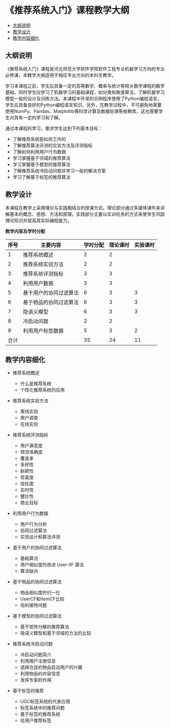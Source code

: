 # 《推荐系统入门》课程教学大纲

- [大纲说明](#org7b444bc)
- [教学设计](#org0ba1f85)
- [教学内容细化](#org4865b20)

<a id="org7b444bc"></a>

## 大纲说明

《推荐系统入门》课程是河北师范大学软件学院软件工程专业机器学习方向的专业必修课，本教学大纲适用于相应专业方向的本科生教学。

学习本课程之前，学生应具备一定的高等数学、概率与统计等相关数学课程的数学基础。同时学生应学习了机器学习的基础课程，如分类和聚类算法，了解机器学习模型一般的设计及训练方法。本课程中开发的示例程序使用了Python编程语言，学生应具备良好的Python编程语言知识。另外，在教学过程中，不可避免地需要使用NumPy、Pandas、Matplotlib等科学计算及数据处理等依赖库，这也需要学生对其有一定的学习和了解。

通过本课程的学习，要求学生达到下列基本目标：

-   了解推荐系统是如何工作的
-   了解推荐算法评测的实验方法及评测指标
-   了解如何利用用户行为数据
-   学习掌握基于邻域的推荐算法
-   学习掌握基于模型的推荐算法
-   了解推荐系统冷启动问题并学习一般的解决方案
-   学习了解基于标签的推荐算法


<a id="org0ba1f85"></a>

## 教学设计

本课程在教学上采用理论与实践相结合的授课方式。理论部分通过多媒体课件来讲解基本的概念、思想、方法和原理，实践部分主要以实训任务的方式来使学生巩固理论知识并提高其实际编程能力。

**教学内容及学时分配**

| 序号 | 主要内容               | 学时分配 | 理论课时 | 实验课时 |
|------|------------------------|----------|----------|----------|
| 1    | 推荐系统概述           | 2        | 2        |          |
| 2    | 推荐系统实验方法       | 2        | 2        |          |
| 3    | 推荐系统评测指标       | 3        | 3        |          |
| 4    | 利用用户数据           | 3        | 3        |          |
| 5    | 基于用户的协同过滤算法 | 6        | 3        | 3        |
| 6    | 基于物品的协同过滤算法 | 6        | 3        | 3        |
| 7    | 隐语义模型             | 6        | 3        | 3        |
| 8    | 冷启动问题             | 2        | 2        |          |
| 9    | 利用用户标签数据       | 5        | 3        | 2        |
| 合计 |                        | 35       | 24       | 11       |


<a id="org4865b20"></a>

## 教学内容细化

-   推荐系统概述

    -   什么是推荐系统
    -   个性化推荐系统的应用

-   推荐系统实验方法

    -   离线实验
    -   用户调查
    -   在线实验

-   推荐系统评测指标

    -   用户满意度
    -   预测准确度
    -   覆盖率
    -   多样性
    -   新颖性
    -   惊喜度
    -   信任度
    -   实时性
    -   健壮性
    -   商业目标

-   利用用户行为数据

    -   用户行为分析
    -   协同过滤算法
    -   实验设计和算法评测

-   基于用户的协同过滤算法

    -   基础算法
    -   用户相似度的改进 User-IIF 算法
    -   算法缺点

-   基于物品的协同过滤算法

    -   物品相似度的归一化
    -   UserCF和ItemCF比较
    -   哈利玻特问题

-   基于模型的协同过滤算法

    -   基于矩阵分解的推荐算法
    -   隐语义模型和基于邻域的方法的比较

-   推荐系统冷启动问题

    -   冷启动问题简介
    -   利用用户注册信息
    -   选择合适的物品启动用户的兴趣
    -   利用物品的内容信息
    -   发挥专家的作用

-   基于标签的推荐

    -   UGC标签系统的代表应用
    -   标签系统中的推荐问题
    -   基于标签的推荐系统
    -   给用户推荐标签
